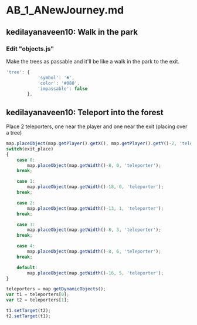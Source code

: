 # AB_1_ANewJourney.md

## kedilayanaveen10: Walk in the park
### Edit "objects.js"
Make the trees as passable and it'll be like a walk in the park to the exit.

```javascript
'tree': {
			'symbol': '♣',
			'color': '#080',
			'impassable': false
        },
```

## kedilayanaveen10: Teleport into the forest
Place 2 teleporters, one near the player and one near the exit (placing over a tree)
```javascript
map.placeObject(map.getPlayer().getX(), map.getPlayer().getY()-2, 'teleporter');
switch(exit_place)
{
	case 0:
		map.placeObject(map.getWidth()-8, 0, 'teleporter');
	break;

	case 1:
		map.placeObject(map.getWidth()-18, 0, 'teleporter');
	break;

	case 2:
		map.placeObject(map.getWidth()-13, 1, 'teleporter');
	break;

	case 3:
		map.placeObject(map.getWidth()-8, 3, 'teleporter');
	break;

	case 4:
		map.placeObject(map.getWidth()-8, 6, 'teleporter');
	break;

	default:
		map.placeObject(map.getWidth()-16, 5, 'teleporter');     	
}

teleporters = map.getDynamicObjects();
var t1 = teleporters[0];
var t2 = teleporters[1];

t1.setTarget(t2);
t2.setTarget(t1);
```
